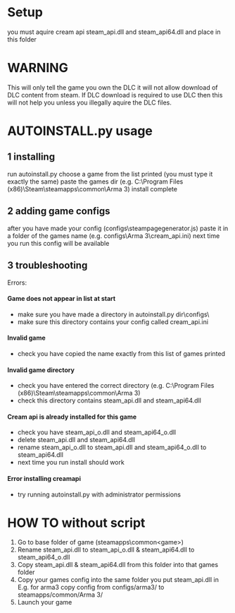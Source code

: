 # Setup 
you must aquire cream api steam_api.dll and steam_api64.dll and place in this folder

# WARNING
This will only tell the game you own the DLC it will not allow download of DLC content from steam.
If DLC download is required to use DLC then this will not help you unless you illegally aquire the DLC files.

# AUTOINSTALL.py usage
## 1 installing
run autoinstall.py
choose a game from the list printed (you must type it exactly the same)
paste the games dir (e.g. C:\Program Files (x86)\Steam\steamapps\common\Arma 3)
install complete

## 2 adding game configs
after you have made your config (configs\steampagegenerator.js) paste it in a folder of the games name (e.g. configs\Arma 3\cream_api.ini)
next time you run this config will be available

## 3 troubleshooting
Errors:
#### Game does not appear in list at start
- make sure you have made a directory in autoinstall.py dir\configs\
-  make sure this directory contains your config called cream_api.ini

#### Invalid game
-  check you have copied the name exactly from this list of games printed

#### Invalid game directory
-  check you have entered the correct directory (e.g. C:\Program Files (x86)\Steam\steamapps\common\Arma 3)
-  check this directory contains steam_api.dll and steam_api64.dll

#### Cream api is already installed for this game
-  check you have steam_api_o.dll and steam_api64_o.dll
-  delete steam_api.dll and steam_api64.dll
-  rename steam_api_o.dll to steam_api.dll and steam_api64_o.dll to steam_api64.dll
-  next time you run install should work

#### Error installing creamapi
-  try running autoinstall.py with administrator permissions
  
# HOW TO without script
1) Go to base folder of game (steamapps\common\<game>\)
2) Rename steam_api.dll to steam_api_o.dll & steam_api64.dll to steam_api64_o.dll
3) Copy steam_api.dll & steam_api64.dll from this folder into that games folder
4) Copy your games config into the same folder you put steam_api.dll in E.g. for arma3 copy config from configs/arma3/ to steamapps/common/Arma 3/
5) Launch your game

